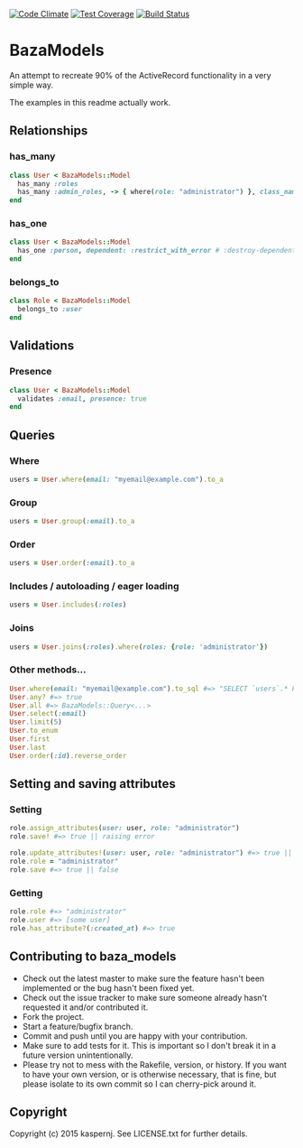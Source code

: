 [![Code Climate](https://codeclimate.com/github/kaspernj/baza_models/badges/gpa.svg)](https://codeclimate.com/github/kaspernj/baza_models)
[![Test Coverage](https://codeclimate.com/github/kaspernj/baza_models/badges/coverage.svg)](https://codeclimate.com/github/kaspernj/baza_models)
[![Build Status](https://img.shields.io/shippable/5506810c5ab6cc13529b84bf.svg)](https://app.shippable.com/projects/5506810c5ab6cc13529b84bf/builds/latest)

# BazaModels

An attempt to recreate 90% of the ActiveRecord functionality in a very simple way.

The examples in this readme actually work.

## Relationships

### has_many
```ruby
class User < BazaModels::Model
  has_many :roles
  has_many :admin_roles, -> { where(role: "administrator") }, class_name: "Role", dependent: :restrict_with_error # :destroy-dependent also works
end
```

### has_one
```ruby
class User < BazaModels::Model
  has_one :person, dependent: :restrict_with_error # :destroy-dependent also works
end
```

### belongs_to
```ruby
class Role < BazaModels::Model
  belongs_to :user
end
```

## Validations

### Presence
```ruby
class User < BazaModels::Model
  validates :email, presence: true
end
```

## Queries

### Where
```ruby
users = User.where(email: "myemail@example.com").to_a
```

### Group
```ruby
users = User.group(:email).to_a
```

### Order
```ruby
users = User.order(:email).to_a
```

### Includes / autoloading / eager loading
```ruby
users = User.includes(:roles)
```

### Joins
```ruby
users = User.joins(:roles).where(roles: {role: 'administrator'})
```

### Other methods...
```ruby
User.where(email: "myemail@example.com").to_sql #=> "SELECT `users`.* FROM..."
User.any? #=> true
User.all #=> BazaModels::Query<...>
User.select(:email)
User.limit(5)
User.to_enum
User.first
User.last
User.order(:id).reverse_order
```


## Setting and saving attributes

### Setting
```ruby
role.assign_attributes(user: user, role: "administrator")
role.save! #=> true || raising error

role.update_attributes!(user: user, role: "administrator") #=> true || raising error
role.role = "administrator"
role.save #=> true || false
```

### Getting
```ruby
role.role #=> "administrator"
role.user #=> [some user]
role.has_attribute?(:created_at) #=> true
```

## Contributing to baza_models

* Check out the latest master to make sure the feature hasn't been implemented or the bug hasn't been fixed yet.
* Check out the issue tracker to make sure someone already hasn't requested it and/or contributed it.
* Fork the project.
* Start a feature/bugfix branch.
* Commit and push until you are happy with your contribution.
* Make sure to add tests for it. This is important so I don't break it in a future version unintentionally.
* Please try not to mess with the Rakefile, version, or history. If you want to have your own version, or is otherwise necessary, that is fine, but please isolate to its own commit so I can cherry-pick around it.

## Copyright

Copyright (c) 2015 kaspernj. See LICENSE.txt for
further details.


